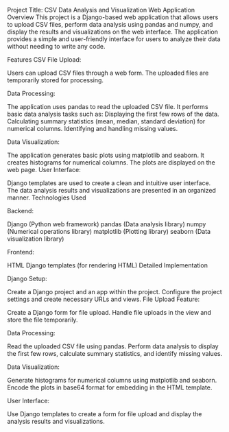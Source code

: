 Project Title: CSV Data Analysis and Visualization Web Application
Overview
This project is a Django-based web application that allows users to upload CSV files, perform data analysis using pandas and numpy, and display the results and visualizations on the web interface. The application provides a simple and user-friendly interface for users to analyze their data without needing to write any code.

Features
CSV File Upload:

Users can upload CSV files through a web form.
The uploaded files are temporarily stored for processing.

Data Processing:

The application uses pandas to read the uploaded CSV file.
It performs basic data analysis tasks such as:
Displaying the first few rows of the data.
Calculating summary statistics (mean, median, standard deviation) for numerical columns.
Identifying and handling missing values.

Data Visualization:

The application generates basic plots using matplotlib and seaborn.
It creates histograms for numerical columns.
The plots are displayed on the web page.
User Interface:

Django templates are used to create a clean and intuitive user interface.
The data analysis results and visualizations are presented in an organized manner.
Technologies Used

Backend:

Django (Python web framework)
pandas (Data analysis library)
numpy (Numerical operations library)
matplotlib (Plotting library)
seaborn (Data visualization library)

Frontend:

HTML
Django templates (for rendering HTML)
Detailed Implementation

Django Setup:

Create a Django project and an app within the project.
Configure the project settings and create necessary URLs and views.
File Upload Feature:

Create a Django form for file upload.
Handle file uploads in the view and store the file temporarily.

Data Processing:

Read the uploaded CSV file using pandas.
Perform data analysis to display the first few rows, calculate summary statistics, and identify missing values.

Data Visualization:

Generate histograms for numerical columns using matplotlib and seaborn.
Encode the plots in base64 format for embedding in the HTML template.

User Interface:

Use Django templates to create a form for file upload and display the analysis results and visualizations.
